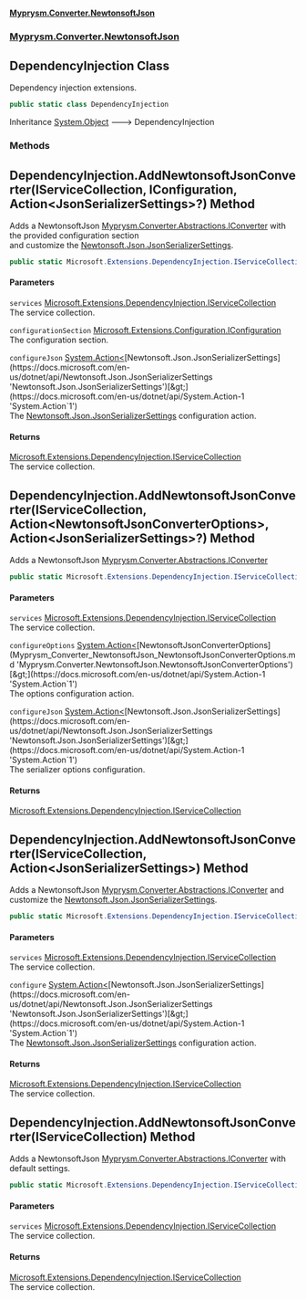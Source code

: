 #### [Myprysm.Converter.NewtonsoftJson](index.md 'index')
### [Myprysm.Converter.NewtonsoftJson](index.md#Myprysm_Converter_NewtonsoftJson 'Myprysm.Converter.NewtonsoftJson')
## DependencyInjection Class
Dependency injection extensions.  
```csharp
public static class DependencyInjection
```

Inheritance [System.Object](https://docs.microsoft.com/en-us/dotnet/api/System.Object 'System.Object') &#129106; DependencyInjection  
### Methods
<a name='Myprysm_Converter_NewtonsoftJson_DependencyInjection_AddNewtonsoftJsonConverter(Microsoft_Extensions_DependencyInjection_IServiceCollection_Microsoft_Extensions_Configuration_IConfiguration_System_Action_Newtonsoft_Json_JsonSerializerSettings__)'></a>
## DependencyInjection.AddNewtonsoftJsonConverter(IServiceCollection, IConfiguration, Action&lt;JsonSerializerSettings&gt;?) Method
Adds a NewtonsoftJson [Myprysm.Converter.Abstractions.IConverter](https://docs.microsoft.com/en-us/dotnet/api/Myprysm.Converter.Abstractions.IConverter 'Myprysm.Converter.Abstractions.IConverter') with the provided configuration section  
and customize the [Newtonsoft.Json.JsonSerializerSettings](https://docs.microsoft.com/en-us/dotnet/api/Newtonsoft.Json.JsonSerializerSettings 'Newtonsoft.Json.JsonSerializerSettings').  
```csharp
public static Microsoft.Extensions.DependencyInjection.IServiceCollection AddNewtonsoftJsonConverter(this Microsoft.Extensions.DependencyInjection.IServiceCollection services, Microsoft.Extensions.Configuration.IConfiguration configurationSection, System.Action<Newtonsoft.Json.JsonSerializerSettings>? configureJson=null);
```
#### Parameters
<a name='Myprysm_Converter_NewtonsoftJson_DependencyInjection_AddNewtonsoftJsonConverter(Microsoft_Extensions_DependencyInjection_IServiceCollection_Microsoft_Extensions_Configuration_IConfiguration_System_Action_Newtonsoft_Json_JsonSerializerSettings__)_services'></a>
`services` [Microsoft.Extensions.DependencyInjection.IServiceCollection](https://docs.microsoft.com/en-us/dotnet/api/Microsoft.Extensions.DependencyInjection.IServiceCollection 'Microsoft.Extensions.DependencyInjection.IServiceCollection')  
The service collection.
  
<a name='Myprysm_Converter_NewtonsoftJson_DependencyInjection_AddNewtonsoftJsonConverter(Microsoft_Extensions_DependencyInjection_IServiceCollection_Microsoft_Extensions_Configuration_IConfiguration_System_Action_Newtonsoft_Json_JsonSerializerSettings__)_configurationSection'></a>
`configurationSection` [Microsoft.Extensions.Configuration.IConfiguration](https://docs.microsoft.com/en-us/dotnet/api/Microsoft.Extensions.Configuration.IConfiguration 'Microsoft.Extensions.Configuration.IConfiguration')  
The configuration section.
  
<a name='Myprysm_Converter_NewtonsoftJson_DependencyInjection_AddNewtonsoftJsonConverter(Microsoft_Extensions_DependencyInjection_IServiceCollection_Microsoft_Extensions_Configuration_IConfiguration_System_Action_Newtonsoft_Json_JsonSerializerSettings__)_configureJson'></a>
`configureJson` [System.Action&lt;](https://docs.microsoft.com/en-us/dotnet/api/System.Action-1 'System.Action`1')[Newtonsoft.Json.JsonSerializerSettings](https://docs.microsoft.com/en-us/dotnet/api/Newtonsoft.Json.JsonSerializerSettings 'Newtonsoft.Json.JsonSerializerSettings')[&gt;](https://docs.microsoft.com/en-us/dotnet/api/System.Action-1 'System.Action`1')  
The [Newtonsoft.Json.JsonSerializerSettings](https://docs.microsoft.com/en-us/dotnet/api/Newtonsoft.Json.JsonSerializerSettings 'Newtonsoft.Json.JsonSerializerSettings') configuration action.
  
#### Returns
[Microsoft.Extensions.DependencyInjection.IServiceCollection](https://docs.microsoft.com/en-us/dotnet/api/Microsoft.Extensions.DependencyInjection.IServiceCollection 'Microsoft.Extensions.DependencyInjection.IServiceCollection')  
The service collection.
  
<a name='Myprysm_Converter_NewtonsoftJson_DependencyInjection_AddNewtonsoftJsonConverter(Microsoft_Extensions_DependencyInjection_IServiceCollection_System_Action_Myprysm_Converter_NewtonsoftJson_NewtonsoftJsonConverterOptions__System_Action_Newtonsoft_Json_JsonSerializerSettings__)'></a>
## DependencyInjection.AddNewtonsoftJsonConverter(IServiceCollection, Action&lt;NewtonsoftJsonConverterOptions&gt;, Action&lt;JsonSerializerSettings&gt;?) Method
Adds a NewtonsoftJson [Myprysm.Converter.Abstractions.IConverter](https://docs.microsoft.com/en-us/dotnet/api/Myprysm.Converter.Abstractions.IConverter 'Myprysm.Converter.Abstractions.IConverter')
```csharp
public static Microsoft.Extensions.DependencyInjection.IServiceCollection AddNewtonsoftJsonConverter(this Microsoft.Extensions.DependencyInjection.IServiceCollection services, System.Action<Myprysm.Converter.NewtonsoftJson.NewtonsoftJsonConverterOptions> configureOptions, System.Action<Newtonsoft.Json.JsonSerializerSettings>? configureJson=null);
```
#### Parameters
<a name='Myprysm_Converter_NewtonsoftJson_DependencyInjection_AddNewtonsoftJsonConverter(Microsoft_Extensions_DependencyInjection_IServiceCollection_System_Action_Myprysm_Converter_NewtonsoftJson_NewtonsoftJsonConverterOptions__System_Action_Newtonsoft_Json_JsonSerializerSettings__)_services'></a>
`services` [Microsoft.Extensions.DependencyInjection.IServiceCollection](https://docs.microsoft.com/en-us/dotnet/api/Microsoft.Extensions.DependencyInjection.IServiceCollection 'Microsoft.Extensions.DependencyInjection.IServiceCollection')  
The service collection.
  
<a name='Myprysm_Converter_NewtonsoftJson_DependencyInjection_AddNewtonsoftJsonConverter(Microsoft_Extensions_DependencyInjection_IServiceCollection_System_Action_Myprysm_Converter_NewtonsoftJson_NewtonsoftJsonConverterOptions__System_Action_Newtonsoft_Json_JsonSerializerSettings__)_configureOptions'></a>
`configureOptions` [System.Action&lt;](https://docs.microsoft.com/en-us/dotnet/api/System.Action-1 'System.Action`1')[NewtonsoftJsonConverterOptions](Myprysm_Converter_NewtonsoftJson_NewtonsoftJsonConverterOptions.md 'Myprysm.Converter.NewtonsoftJson.NewtonsoftJsonConverterOptions')[&gt;](https://docs.microsoft.com/en-us/dotnet/api/System.Action-1 'System.Action`1')  
The options configuration action.
  
<a name='Myprysm_Converter_NewtonsoftJson_DependencyInjection_AddNewtonsoftJsonConverter(Microsoft_Extensions_DependencyInjection_IServiceCollection_System_Action_Myprysm_Converter_NewtonsoftJson_NewtonsoftJsonConverterOptions__System_Action_Newtonsoft_Json_JsonSerializerSettings__)_configureJson'></a>
`configureJson` [System.Action&lt;](https://docs.microsoft.com/en-us/dotnet/api/System.Action-1 'System.Action`1')[Newtonsoft.Json.JsonSerializerSettings](https://docs.microsoft.com/en-us/dotnet/api/Newtonsoft.Json.JsonSerializerSettings 'Newtonsoft.Json.JsonSerializerSettings')[&gt;](https://docs.microsoft.com/en-us/dotnet/api/System.Action-1 'System.Action`1')  
The serializer options configuration.
  
#### Returns
[Microsoft.Extensions.DependencyInjection.IServiceCollection](https://docs.microsoft.com/en-us/dotnet/api/Microsoft.Extensions.DependencyInjection.IServiceCollection 'Microsoft.Extensions.DependencyInjection.IServiceCollection')  
  
<a name='Myprysm_Converter_NewtonsoftJson_DependencyInjection_AddNewtonsoftJsonConverter(Microsoft_Extensions_DependencyInjection_IServiceCollection_System_Action_Newtonsoft_Json_JsonSerializerSettings_)'></a>
## DependencyInjection.AddNewtonsoftJsonConverter(IServiceCollection, Action&lt;JsonSerializerSettings&gt;) Method
Adds a NewtonsoftJson [Myprysm.Converter.Abstractions.IConverter](https://docs.microsoft.com/en-us/dotnet/api/Myprysm.Converter.Abstractions.IConverter 'Myprysm.Converter.Abstractions.IConverter') and customize the [Newtonsoft.Json.JsonSerializerSettings](https://docs.microsoft.com/en-us/dotnet/api/Newtonsoft.Json.JsonSerializerSettings 'Newtonsoft.Json.JsonSerializerSettings').  
```csharp
public static Microsoft.Extensions.DependencyInjection.IServiceCollection AddNewtonsoftJsonConverter(this Microsoft.Extensions.DependencyInjection.IServiceCollection services, System.Action<Newtonsoft.Json.JsonSerializerSettings> configure);
```
#### Parameters
<a name='Myprysm_Converter_NewtonsoftJson_DependencyInjection_AddNewtonsoftJsonConverter(Microsoft_Extensions_DependencyInjection_IServiceCollection_System_Action_Newtonsoft_Json_JsonSerializerSettings_)_services'></a>
`services` [Microsoft.Extensions.DependencyInjection.IServiceCollection](https://docs.microsoft.com/en-us/dotnet/api/Microsoft.Extensions.DependencyInjection.IServiceCollection 'Microsoft.Extensions.DependencyInjection.IServiceCollection')  
The service collection.
  
<a name='Myprysm_Converter_NewtonsoftJson_DependencyInjection_AddNewtonsoftJsonConverter(Microsoft_Extensions_DependencyInjection_IServiceCollection_System_Action_Newtonsoft_Json_JsonSerializerSettings_)_configure'></a>
`configure` [System.Action&lt;](https://docs.microsoft.com/en-us/dotnet/api/System.Action-1 'System.Action`1')[Newtonsoft.Json.JsonSerializerSettings](https://docs.microsoft.com/en-us/dotnet/api/Newtonsoft.Json.JsonSerializerSettings 'Newtonsoft.Json.JsonSerializerSettings')[&gt;](https://docs.microsoft.com/en-us/dotnet/api/System.Action-1 'System.Action`1')  
The [Newtonsoft.Json.JsonSerializerSettings](https://docs.microsoft.com/en-us/dotnet/api/Newtonsoft.Json.JsonSerializerSettings 'Newtonsoft.Json.JsonSerializerSettings') configuration action.
  
#### Returns
[Microsoft.Extensions.DependencyInjection.IServiceCollection](https://docs.microsoft.com/en-us/dotnet/api/Microsoft.Extensions.DependencyInjection.IServiceCollection 'Microsoft.Extensions.DependencyInjection.IServiceCollection')  
The service collection.
  
<a name='Myprysm_Converter_NewtonsoftJson_DependencyInjection_AddNewtonsoftJsonConverter(Microsoft_Extensions_DependencyInjection_IServiceCollection)'></a>
## DependencyInjection.AddNewtonsoftJsonConverter(IServiceCollection) Method
Adds a NewtonsoftJson [Myprysm.Converter.Abstractions.IConverter](https://docs.microsoft.com/en-us/dotnet/api/Myprysm.Converter.Abstractions.IConverter 'Myprysm.Converter.Abstractions.IConverter') with default settings.  
```csharp
public static Microsoft.Extensions.DependencyInjection.IServiceCollection AddNewtonsoftJsonConverter(this Microsoft.Extensions.DependencyInjection.IServiceCollection services);
```
#### Parameters
<a name='Myprysm_Converter_NewtonsoftJson_DependencyInjection_AddNewtonsoftJsonConverter(Microsoft_Extensions_DependencyInjection_IServiceCollection)_services'></a>
`services` [Microsoft.Extensions.DependencyInjection.IServiceCollection](https://docs.microsoft.com/en-us/dotnet/api/Microsoft.Extensions.DependencyInjection.IServiceCollection 'Microsoft.Extensions.DependencyInjection.IServiceCollection')  
The service collection.
  
#### Returns
[Microsoft.Extensions.DependencyInjection.IServiceCollection](https://docs.microsoft.com/en-us/dotnet/api/Microsoft.Extensions.DependencyInjection.IServiceCollection 'Microsoft.Extensions.DependencyInjection.IServiceCollection')  
The service collection.
  
